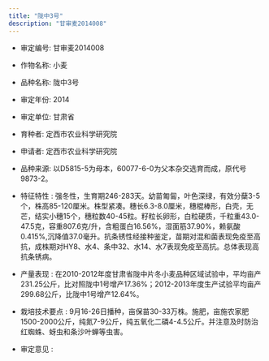 ```yaml
---
title: "陇中3号"
description: "甘审麦2014008"
---
```

* 审定编号:  甘审麦2014008

*  作物名称:  小麦

*  品种名称:  陇中3号

*  审定年份:  2014

*  审定单位:  甘肃省

* 育种者:  定西市农业科学研究院

*  申请者:  定西市农业科学研究院

*  品种来源:  以D5815-5为母本，60077-6-0为父本杂交选育而成，原代号9873-2。

*  特征特性 : 
强冬性，生育期246-283天。幼苗匍匐，叶色深绿，有效分蘖3-5个，株高85-120厘米。株型紧凑。穗长6.3-8.0厘米，穗棍棒形，白壳，无芒，结实小穗15个，穗粒数40-45粒。籽粒长卵形，白粒硬质，千粒重43.0-47.5克，容重807.6克/升，含粗蛋白16.56%，湿面筋37.90%，赖氨酸0.415%,沉降值37.0毫升。抗条锈性经接种鉴定，苗期对混和菌表现免疫至高抗，成株期对HY8、水4、条中32、水14、水7表现免疫至高抗。总体表现高抗条锈病。
 
*  产量表现 : 
在2010-2012年度甘肃省陇中片冬小麦品种区域试验中，平均亩产231.25公斤，比对照陇中1号增产17.36%；2012-2013年度生产试验平均亩产299.68公斤，比陇中1号增产12.64%。

*  栽培技术要点 : 
 9月16-26日播种，亩保苗30-33万株。施肥，亩施农家肥1500-2000公斤，纯氮7-9公斤，纯五氧化二磷4-4.5公斤。并注意及时防治红蜘蛛、蚜虫和条沙叶蝉等虫害。

*  审定意见 : 

